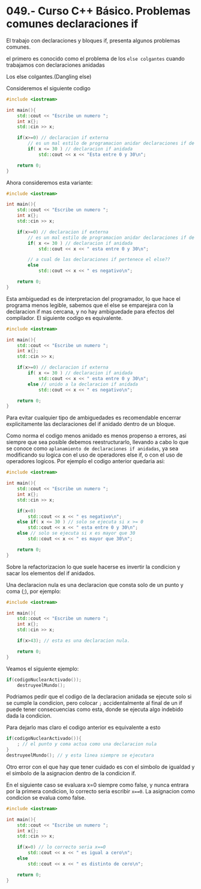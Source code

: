 049.- Curso C++ Básico. Problemas comunes declaraciones if
===

El trabajo con declaraciones y bloques if, presenta algunos problemas comunes.

el primero es conocido como el problema de los `else colgantes` cuando trabajamos con declaraciones anidadas

Los else colgantes.(Dangling else)

Consideremos el siguiente codigo
```cpp
#include <iostream>

int main(){
	std::cout << "Escribe un numero ";
	int x{};
	std::cin >> x;

	if(x>=0) // declaracion if externa
		// es un mal estilo de programacion anidar declaraciones if de este modo
		if( x <= 30 ) // declaracion if anidada
			std::cout << x << "Esta entre 0 y 30\n";

	return 0;
}
```

Ahora consideremos esta variante:
```cpp
#include <iostream>

int main(){
	std::cout << "Escribe un numero ";
	int x{};
	std::cin >> x;

	if(x>=0) // declaracion if externa
		// es un mal estilo de programacion anidar declaraciones if de este modo
		if( x <= 30 ) // declaracion if anidada
			std::cout << x << " esta entre 0 y 30\n";

		// a cual de las declaraciones if pertenece el else??
		else
			std::cout << x << " es negativo\n";			

	return 0;
}
```

Esta ambiguedad es de interpretacion del programador, lo que hace el programa menos legible, sabemos que el else se emparejara con la declaracion if mas cercana, y no hay ambiguedade para efectos del compilador. El siguiente codigo es equivalente.
```cpp
#include <iostream>

int main(){
	std::cout << "Escribe un numero ";
	int x{};
	std::cin >> x;

	if(x>=0) // declaracion if externa
		if( x <= 30 ) // declaracion if anidada
			std::cout << x << " esta entre 0 y 30\n";
		else //	unido a la declaracion if anidada
			std::cout << x << " es negativo\n";			

	return 0;
}
```

Para evitar cualquier tipo de ambiguedades es recomendable encerrar explicitamente las declaraciones del if anidado dentro de un bloque.

Como norma el codigo menos anidado es menos propenso a errores, asi siempre que sea posible debemos reestructurarlo, llevando a cabo lo que se conoce como `aplanamiento de declaraciones if anidadas`, ya sea modificando su logica con el uso de operadores else if, o con el uso de operadores logicos. Por ejemplo el codigo anterior quedaria asi:
```cpp
#include <iostream>

int main(){
	std::cout << "Escribe un numero ";
	int x{};
	std::cin >> x;

	if(x<0)
		std::cout << x << " es negativo\n";
	else if( x <= 30 ) // solo se ejecuta si x >= 0
		std::cout << x << " esta entre 0 y 30\n";			
	else // solo se ejecuta si x es mayor que 30
		std::cout << x << " es mayor que 30\n";	

	return 0;
}
```

Sobre la refactorizacion lo que suele hacerse es invertir la condicion y sacar los elementos del if anidados.

Una declaracion nula es una declaracion que consta solo de un punto y coma (;), por ejemplo:
```cpp
#include <iostream>

int main(){
	std::cout << "Escribe un numero ";
	int x{};
	std::cin >> x;

	if(x>43); // esta es una declaracion nula.

	return 0;
}
```


Veamos el siguiente ejemplo:
```cpp
if(codigoNuclearActivado());
	destruyeelMundo();
```
Podriamos pedir que el codigo de la declaracion anidada se ejecute solo si se cumple la condicion, pero colocar `;` accidentalmente al final de un if puede tener consecuencias como esta, donde se ejecuta algo indebido dada la condicion.

Para dejarlo mas claro el codigo anterior es equivalente a esto
```cpp
if(codigoNuclearActivado()){
	; // el punto y coma actua como una declaracion nula
}
destruyeelMundo(); // y esta linea siempre se ejecutara

```


Otro error con el que hay que tener cuidado es con el simbolo de igualdad y el simbolo de la asignacion dentro de la condicion if.


En el siguiente caso se evaluara x=0 siempre como false,  y nunca entrara por la primera condicion, lo correcto seria escribir `x==0`. La asignacion como condicion se evalua como false.
```cpp
#include <iostream>

int main(){
	std::cout << "Escribe un numero ";
	int x{};
	std::cin >> x;

	if(x=0) // lo correcto seria x==0
		std::cout << x << " es igual a cero\n";	
	else
		std::cout << x << " es distinto de cero\n";	

	return 0;
}
```